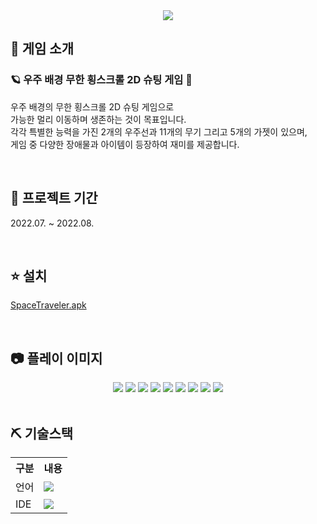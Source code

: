 <div align="center"><img src="https://github.com/user-attachments/assets/afb1a65c-428a-4229-94ee-4069dc66b383"/></div>

## 👀 게임 소개
### 🪐 우주 배경 무한 횡스크롤 2D 슈팅 게임 🔫
우주 배경의 무한 횡스크롤 2D 슈팅 게임으로<br>
가능한 멀리 이동하며 생존하는 것이 목표입니다.<br>
각각 특별한 능력을 가진 2개의 우주선과 11개의 무기 그리고 5개의 가젯이 있으며,<br>
게임 중 다양한 장애물과 아이템이 등장하여 재미를 제공합니다.

<br>

## 📅 프로젝트 기간
2022.07. ~ 2022.08.

<br>

## ⭐ 설치
<a href="https://drive.google.com/file/d/1Aja1FJgEZoAK2JCB97OVqLzco_X72d2q/view?usp=drive_link">SpaceTraveler.apk</a>

<br>

## 📷 플레이 이미지
<div align="center">
    <img src="https://github.com/user-attachments/assets/3a732fbf-c96e-40bd-8a82-1491f7c78b5f"/>
    <img src="https://github.com/user-attachments/assets/7817fb07-4231-4d19-a785-f4263c13e841"/>
    <img src="https://github.com/user-attachments/assets/c385c5a0-bc0d-4946-9776-26c393e6ced6"/>
    <img src="https://github.com/user-attachments/assets/b76ef12c-0aa8-493c-a382-3c949bf20a51"/>
    <img src="https://github.com/user-attachments/assets/1cd49731-e3d8-4399-824b-bdd1b4b59c10"/>
    <img src="https://github.com/user-attachments/assets/7e78c0ab-8b17-4fae-9ecb-a1798567fc33"/>
    <img src="https://github.com/user-attachments/assets/e25dc452-711d-4f38-ab1d-8890a96609f1"/>
    <img src="https://github.com/user-attachments/assets/bb83976d-a796-4f0e-8cde-f228cdcc0db8"/>
    <img src="https://github.com/user-attachments/assets/098c7c61-fffd-4a33-adb9-06c83856f5d7"/>
</div>

<br>

## ⛏ 기술스택
<table>
    <tr>
        <th>구분</th>
        <th>내용</th>
    </tr>
    <tr>
        <td>언어</td>
        <td>
            <img src="https://img.shields.io/badge/-C%23-000000?logo=Csharp&style=flat"/>
        </td>
    </tr>
    <tr>
        <td>IDE</td>
        <td>
            <img src="https://img.shields.io/badge/Unity-100000?style=flat-square&logo=unity&logoColor=white"/>
        </td>
    </tr>
</table>
